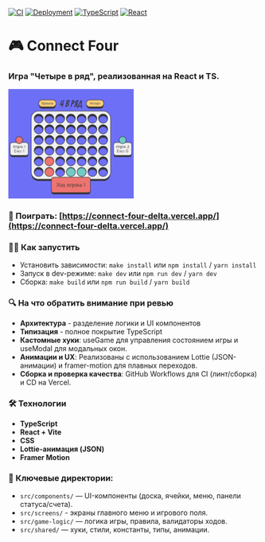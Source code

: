 [![CI](https://github.com/Dmitry-Khodanitsky/connect-four/actions/workflows/CI.yml/badge.svg)](https://github.com/Dmitry-Khodanitsky/connect-four/actions/workflows/CI.yml)
[![Deployment](https://img.shields.io/badge/deployment-vercel-black)](https://connect-four-delta.vercel.app/)
[![TypeScript](https://img.shields.io/badge/TypeScript-5.0-blue)](https://www.typescriptlang.org/)
[![React](https://img.shields.io/badge/React-18.2-61dafb)](https://reactjs.org/)

# 🎮 Connect Four

### Игра "Четыре в ряд", реализованная на React и TS.

<img src="src/assets/screenshots/gamefeild.png" alt="Скриншот игрового поля" width="50%" />

### 🚀 Поиграть: [https://connect-four-delta.vercel.app/](https://connect-four-delta.vercel.app/)

### 🏃‍♂️ Как запустить

- Установить зависимости: `make install` или `npm install` / `yarn install`
- Запуск в dev-режиме: `make dev` или `npm run dev` / `yarn dev`
- Сборка: `make build` или `npm run build` / `yarn build`

### 🔍 На что обратить внимание при ревью

- **Архитектура** - разделение логики и UI компонентов
- **Типизация** - полное покрытие TypeScript
- **Кастомные хуки**: useGame для управления состоянием игры и useModal для модальных окон.
- **Анимации и UX**: Реализованы с использованием Lottie (JSON-анимации) и framer-motion для плавных переходов.
- **Сборка и проверка качества**: GitHub Workflows для CI (линт/сборка) и CD на Vercel.

### 🛠️ Технологии

- **TypeScript**
- **React + Vite**
- **CSS**
- **Lottie-анимация (JSON)**
- **Framer Motion**

### 📄 Ключевые директории:

- `src/components/` — UI-компоненты (доска, ячейки, меню, панели статуса/счета).
- `src/screens/` - экраны главного меню и игрового поля.
- `src/game-logic/` — логика игры, правила, валидаторы ходов.
- `src/shared/` — хуки, стили, константы, типы, анимации.
